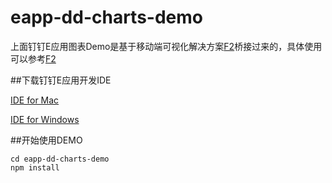 # eapp-dd-charts-demo

上面钉钉E应用图表Demo是基于移动端可视化解决方案[F2](https://antv.alipay.com/zh-cn/f2/3.x/index.html)桥接过来的，具体使用可以参考[F2](https://antv.alipay.com/zh-cn/f2/3.x/index.html)

##下载钉钉E应用开发IDE  

[IDE for Mac](http://p.tb.cn/rmsportal_14757__E5_B0_8F_E7_A8_8B_E5_BA_8F_E5_BC_80_E5_8F_91_E8_80_85_E5_B7_A5_E5_85_B7-0.22.0-beta.4.pkg.zip)  

[IDE for Windows](http://p.tb.cn/rmsportal_15106__E5_B0_8F_E7_A8_8B_E5_BA_8F_E5_BC_80_E5_8F_91_E8_80_85_E5_B7_A5_E5_85_B7-0.22.0-beta.4.zip)


##开始使用DEMO
```
cd eapp-dd-charts-demo
npm install

```

